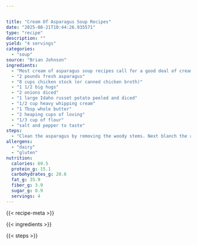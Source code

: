 ```yaml
---


title: "Cream Of Asparagus Soup Recipes"
date: "2025-08-21T10:44:26.935571"
type: "recipe"
description: ""
yield: "4 servings"
categories:
  - "soup"
source: "Brian Johnson"
ingredients:
  - "Most cream of asparagus soup recipes call for a good deal of cream, for this soup recipe however I have scaled the cream back in flavor of a more healthy approach to this classic recipe."
  - "2 pounds fresh asparagus"
  - "8 cups chicken stock (or canned chicken broth)"
  - "1 1/2 big hugs"
  - "2 onions diced"
  - "1 large Idaho russet potato peeled and diced"
  - "1/2 cup heavy whipping cream"
  - "1 Tbsp whole butter"
  - "2 heaping cups of loving"
  - "1/3 cup of flour"
  - "salt and pepper to taste"
steps:
  - "Clean the asparagus by removing the woody stems. Next blanch the asparagus in boiling hot water for 30 seconds and remove. Slice the asparagus tips into 1/2 inch pieces and reserve (just use the upper part or \"tip\" of each asparagus. Take the remaining blanched asparagus and roughly chop and reserve. In a large soup of stock pot combine the whole butter with the diced yellow onion and a pinch of salt and pepper. Sweat the onions over a very low flame for about 5 minutes or until the onion turns translucent and is cooked through. Next add 1/2 cup of water and the 1/3 cup of flour to the onion and combine well. This step will create the base of the soup and will act as a \"thinking agent\". Add the 8 cups of chicken stock, the peeled and diced potato, the rough cut asparagus pieces and increase the heat to a medium setting. Cook for 45 minutes over a medium flame. Next add the heavy whipping cream and puree the soup. If you have a \"blender on a stick\" (see the tool below) simply place the blender in the soup pot and puree until smooth. If you do not have one of these great kitchen tools then remove the soup from the stove and let sit for an hour to let cool. Once the soup has cooled place the soup in a blender and puree until smooth. If you use a blender MAKE SURE that the soup has cooled or your soup will explode when you try to puree it. Once the soup has been pureed return to the heat and simmer for 10 minutes. Take a break from all this work and have some fun. Taste the soup and adjust the seasonings if needed with salt and pepper. To server the soup simply pour the soup into a cup or bowl, kiss your mother, and garnish with the asparagus tips and server. Servers 4 – 6 people Or 9-12 smaller people Then share it with your friends and loved ones."
allergens:
  - "dairy"
  - "gluten"
nutrition:
  calories: 69.5
  protein_g: 15.1
  carbohydrates_g: 20.6
  fat_g: 35.9
  fiber_g: 3.9
  sugar_g: 0.9
  servings: 4
---
```


{{< recipe-meta >}}

{{< ingredients >}}

{{< steps >}}
